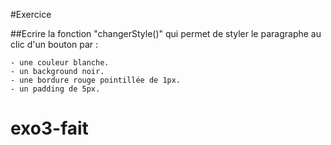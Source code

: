 #Exercice

##Ecrire la fonction "changerStyle()" qui permet de styler le paragraphe au clic d'un bouton par :

    - une couleur blanche.
    - un background noir.
    - une bordure rouge pointillée de 1px.
    - un padding de 5px.

# exo3-fait
